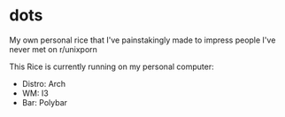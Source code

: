 # dots
My own personal rice that I've painstakingly made to impress people
I've never met on r/unixporn

This Rice is currently running on my personal computer:
* Distro: Arch
* WM: I3
* Bar: Polybar

